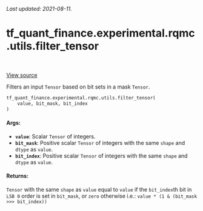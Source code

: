 <!--
This file is generated by a tool. Do not edit directly.
For open-source contributions the docs will be updated automatically.
-->

*Last updated: 2021-08-11.*

<div itemscope itemtype="http://developers.google.com/ReferenceObject">
<meta itemprop="name" content="tf_quant_finance.experimental.rqmc.utils.filter_tensor" />
<meta itemprop="path" content="Stable" />
</div>

# tf_quant_finance.experimental.rqmc.utils.filter_tensor

<!-- Insert buttons and diff -->

<table class="tfo-notebook-buttons tfo-api" align="left">
</table>

<a target="_blank" href="https://github.com/google/tf-quant-finance/blob/master/tf_quant_finance/experimental/rqmc/utils.py">View source</a>



Filters an input `Tensor` based on bit sets in a mask `Tensor`.

```python
tf_quant_finance.experimental.rqmc.utils.filter_tensor(
    value, bit_mask, bit_index
)
```



<!-- Placeholder for "Used in" -->


#### Args:


* <b>`value`</b>: Scalar `Tensor` of integers.
* <b>`bit_mask`</b>: Positive scalar `Tensor` of integers with the same `shape` and
  `dtype` as `value`.
* <b>`bit_index`</b>: Positive scalar `Tensor` of integers with the same `shape` and
  `dtype` as `value`.


#### Returns:

`Tensor` with the same `shape` as `value` equal to `value` if the
`bit_index`th bit in `LSB 0` order is set in `bit_mask`, or `zero`
otherwise i.e.: `value * (1 & (bit_mask >>> bit_index))`
